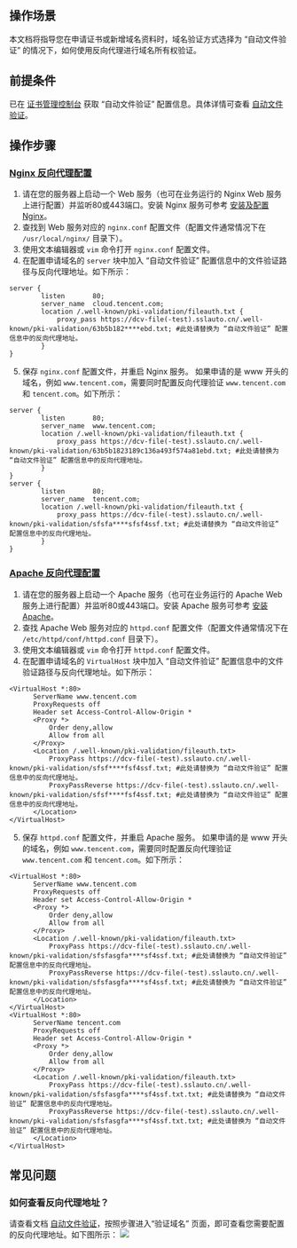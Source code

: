 ## 操作场景
本文档将指导您在申请证书或新增域名资料时，域名验证方式选择为 “自动文件验证” 的情况下，如何使用反向代理进行域名所有权验证。

## 前提条件
已在 [证书管理控制台](https://console.cloud.tencent.com/certoverview) 获取 “自动文件验证” 配置信息。具体详情可查看 [自动文件验证](https://cloud.tencent.com/document/product/400/4142#FileVerificationToF)。


## 操作步骤
### [Nginx 反向代理配置](id:nginx)
1. 请在您的服务器上启动一个 Web 服务（也可在业务运行的 Nginx Web 服务上进行配置）并监听80或443端口。安装 Nginx 服务可参考 [安装及配置 Nginx](https://cloud.tencent.com/document/product/213/49304#.E6.AD.A5.E9.AA.A42.EF.BC.9A.E5.AE.89.E8.A3.85.E5.8F.8A.E9.85.8D.E7.BD.AE-nginx)。
2. 查找到 Web 服务对应的 `nginx.conf` 配置文件（配置文件通常情况下在 `/usr/local/nginx/` 目录下）。
3. 使用文本编辑器或 `vim` 命令打开 `nginx.conf` 配置文件。
4. 在配置申请域名的 `server` 块中加入 “自动文件验证” 配置信息中的文件验证路径与反向代理地址。如下所示：
```
server {
        listen       80;
        server_name  cloud.tencent.com;
        location /.well-known/pki-validation/fileauth.txt { 
            proxy_pass https://dcv-file(-test).sslauto.cn/.well-known/pki-validation/63b5b182****ebd.txt; #此处请替换为 “自动文件验证” 配置信息中的反向代理地址。
        }
}
```
5. 保存 `nginx.conf` 配置文件，并重启 Nginx 服务。
如果申请的是 www 开头的域名，例如 `www.tencent.com`，需要同时配置反向代理验证 `www.tencent.com` 和 `tencent.com`。如下所示：
```
server {
        listen       80;
        server_name  www.tencent.com;
        location /.well-known/pki-validation/fileauth.txt {
            proxy_pass https://dcv-file(-test).sslauto.cn/.well-known/pki-validation/63b5b1823189c136a493f574a81ebd.txt; #此处请替换为 “自动文件验证” 配置信息中的反向代理地址。
        }
}
server {
        listen       80;
        server_name  tencent.com;
        location /.well-known/pki-validation/fileauth.txt {
            proxy_pass https://dcv-file(-test).sslauto.cn/.well-known/pki-validation/sfsfa****sfsf4ssf.txt; #此处请替换为 “自动文件验证” 配置信息中的反向代理地址。
        }
}
```

### [Apache 反向代理配置](id:apache)
1. 请在您的服务器上启动一个 Apache 服务（也可在业务运行的 Apache Web 服务上进行配置）并监听80或443端口。安装 Apache 服务可参考 [安装 Apache](https://cloud.tencent.com/document/product/213/38402#.E6.AD.A5.E9.AA.A42.EF.BC.9A.E5.AE.89.E8.A3.85-apache)。
2. 查找 Apache Web 服务对应的 `httpd.conf` 配置文件（配置文件通常情况下在 `/etc/httpd/conf/httpd.conf` 目录下）。
3. 使用文本编辑器或 `vim` 命令打开 `httpd.conf` 配置文件。
4. 在配置申请域名的 `VirtualHost` 块中加入 “自动文件验证” 配置信息中的文件验证路径与反向代理地址。如下所示：
```
<VirtualHost *:80>
      ServerName www.tencent.com
      ProxyRequests off  
      Header set Access-Control-Allow-Origin *
      <Proxy *>
          Order deny,allow
          Allow from all
      </Proxy>
      <Location /.well-known/pki-validation/fileauth.txt>
          ProxyPass https://dcv-file(-test).sslauto.cn/.well-known/pki-validation/sfsf****fsf4ssf.txt; #此处请替换为 “自动文件验证” 配置信息中的反向代理地址。
          ProxyPassReverse https://dcv-file(-test).sslauto.cn/.well-known/pki-validation/sfsf****fsf4ssf.txt; #此处请替换为 “自动文件验证” 配置信息中的反向代理地址。
      </Location>
</VirtualHost>
```
5. 保存 `httpd.conf` 配置文件，并重启 Apache 服务。
如果申请的是 www 开头的域名，例如 `www.tencent.com`，需要同时配置反向代理验证 `www.tencent.com` 和 `tencent.com`。如下所示：
```
<VirtualHost *:80>
      ServerName www.tencent.com
      ProxyRequests off  
      Header set Access-Control-Allow-Origin *
      <Proxy *>
          Order deny,allow
          Allow from all
      </Proxy>
      <Location /.well-known/pki-validation/fileauth.txt>
          ProxyPass https://dcv-file(-test).sslauto.cn/.well-known/pki-validation/sfsfasgfa****sf4ssf.txt; #此处请替换为 “自动文件验证” 配置信息中的反向代理地址。
          ProxyPassReverse https://dcv-file(-test).sslauto.cn/.well-known/pki-validation/sfsfasgfa****sf4ssf.txt; #此处请替换为 “自动文件验证” 配置信息中的反向代理地址。
      </Location>
</VirtualHost>
<VirtualHost *:80>
      ServerName tencent.com
      ProxyRequests off  
      Header set Access-Control-Allow-Origin *
      <Proxy *>
          Order deny,allow
          Allow from all
      </Proxy>
      <Location /.well-known/pki-validation/fileauth.txt>
          ProxyPass https://dcv-file(-test).sslauto.cn/.well-known/pki-validation/sfsfasgfa****sf4ssf.txt.txt; #此处请替换为 “自动文件验证” 配置信息中的反向代理地址。
          ProxyPassReverse https://dcv-file(-test).sslauto.cn/.well-known/pki-validation/sfsfasgfa****sf4ssf.txt.txt; #此处请替换为 “自动文件验证” 配置信息中的反向代理地址。
      </Location>
</VirtualHost>
```

## 常见问题
### 如何查看反向代理地址？
请查看文档 [自动文件验证](https://cloud.tencent.com/document/product/400/4142#FileVerificationToF)，按照步骤进入“验证域名” 页面，即可查看您需要配置的反向代理地址。如下图所示：
![](https://main.qcloudimg.com/raw/cc5f06eedad842e4efc78d24458a1e56.png)
